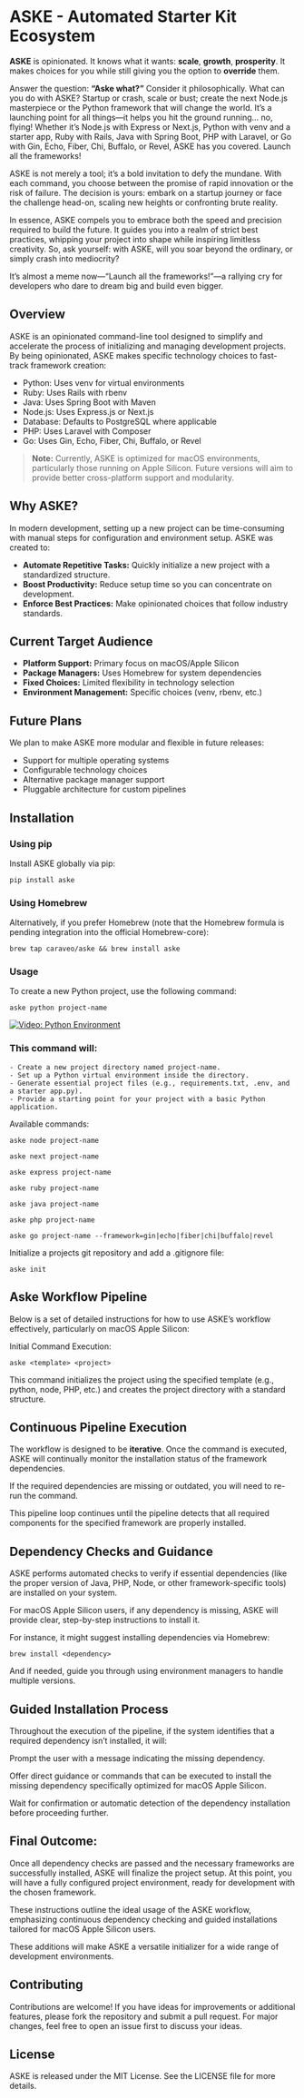 # ASKE - Automated Starter Kit Ecosystem

**ASKE** is opinionated. It knows what it wants: **scale**, **growth**, **prosperity**. It makes choices for you while still giving you the option to **override** them.

Answer the question: **“Aske what?”** Consider it philosophically. What can you do with ASKE? Startup or crash, scale or bust; create the next Node.js masterpiece or the Python framework that will change the world. It’s a launching point for all things—it helps you hit the ground running… no, flying! Whether it’s Node.js with Express or Next.js, Python with venv and a starter app, Ruby with Rails, Java with Spring Boot, PHP with Laravel, or Go with Gin, Echo, Fiber, Chi, Buffalo, or Revel, ASKE has you covered. Launch all the frameworks!

ASKE is not merely a tool; it’s a bold invitation to defy the mundane. With each command, you choose between the promise of rapid innovation or the risk of failure. The decision is yours: embark on a startup journey or face the challenge head-on, scaling new heights or confronting brute reality.

In essence, ASKE compels you to embrace both the speed and precision required to build the future. It guides you into a realm of strict best practices, whipping your project into shape while inspiring limitless creativity. So, ask yourself: with ASKE, will you soar beyond the ordinary, or simply crash into mediocrity?

It’s almost a meme now—“Launch all the frameworks!”—a rallying cry for developers who dare to dream big and build even bigger.

## Overview

ASKE is an opinionated command-line tool designed to simplify and accelerate the process of initializing and managing development projects. By being opinionated, ASKE makes specific technology choices to fast-track framework creation:

- Python: Uses venv for virtual environments
- Ruby: Uses Rails with rbenv
- Java: Uses Spring Boot with Maven
- Node.js: Uses Express.js or Next.js
- Database: Defaults to PostgreSQL where applicable
- PHP: Uses Laravel with Composer
- Go: Uses Gin, Echo, Fiber, Chi, Buffalo, or Revel

> **Note:** Currently, ASKE is optimized for macOS environments, particularly those running on Apple Silicon. Future versions will aim to provide better cross-platform support and modularity.

## Why ASKE?

In modern development, setting up a new project can be time-consuming with manual steps for configuration and environment setup. ASKE was created to:

- **Automate Repetitive Tasks:** Quickly initialize a new project with a standardized structure.
- **Boost Productivity:** Reduce setup time so you can concentrate on development.
- **Enforce Best Practices:** Make opinionated choices that follow industry standards.

## Current Target Audience

- **Platform Support:** Primary focus on macOS/Apple Silicon
- **Package Managers:** Uses Homebrew for system dependencies
- **Fixed Choices:** Limited flexibility in technology selection
- **Environment Management:** Specific choices (venv, rbenv, etc.)

## Future Plans

We plan to make ASKE more modular and flexible in future releases:
- Support for multiple operating systems
- Configurable technology choices
- Alternative package manager support
- Pluggable architecture for custom pipelines

## Installation

### Using pip

Install ASKE globally via pip:

```pip install aske```

### Using Homebrew

Alternatively, if you prefer Homebrew (note that the Homebrew formula is pending integration into the official Homebrew-core):

```brew tap caraveo/aske && brew install aske```

### Usage

To create a new Python project, use the following command:

```aske python project-name```

[![Video: Python Environment](media/python-env.png)](https://youtu.be/oPxNfZsv1z8)


### This command will:
	- Create a new project directory named project-name.
	- Set up a Python virtual environment inside the directory.
	- Generate essential project files (e.g., requirements.txt, .env, and a starter app.py).
	- Provide a starting point for your project with a basic Python application.


Available commands:

```aske node project-name```

```aske next project-name```

```aske express project-name```

```aske ruby project-name```

```aske java project-name```

```aske php project-name```

```aske go project-name --framework=gin|echo|fiber|chi|buffalo|revel```

Initialize a projects git repository and add a .gitignore file:

```aske init```

## Aske Workflow Pipeline

Below is a set of detailed instructions for how to use ASKE’s workflow effectively, particularly on macOS Apple Silicon:

Initial Command Execution:

```aske <template> <project>```

This command initializes the project using the specified template (e.g., python, node, PHP, etc.) and creates the project directory with a standard structure.

## Continuous Pipeline Execution

The workflow is designed to be **iterative**. Once the command is executed, ASKE will continually monitor the installation status of the framework dependencies.

If the required dependencies are missing or outdated, you will need to re-run the command.

This pipeline loop continues until the pipeline detects that all required components for the specified framework are properly installed.

	
## Dependency Checks and Guidance

ASKE performs automated checks to verify if essential dependencies (like the proper version of Java, PHP, Node, or other framework-specific tools) are installed on your system.

For macOS Apple Silicon users, if any dependency is missing, ASKE will provide clear, step-by-step instructions to install it.
	
For instance, it might suggest installing dependencies via Homebrew:

```brew install <dependency>```

And if needed, guide you through using environment managers to handle multiple versions.

## Guided Installation Process
Throughout the execution of the pipeline, if the system identifies that a required dependency isn’t installed, it will:

Prompt the user with a message indicating the missing dependency.

Offer direct guidance or commands that can be executed to install the missing dependency specifically optimized for macOS Apple Silicon.

Wait for confirmation or automatic detection of the dependency installation before proceeding further.
	
## Final Outcome:
Once all dependency checks are passed and the necessary frameworks are successfully installed, ASKE will finalize the project setup. At this point, you will have a fully configured project environment, ready for development with the chosen framework.
	
These instructions outline the ideal usage of the ASKE workflow, emphasizing continuous dependency checking and guided installations tailored for macOS Apple Silicon users.

These additions will make ASKE a versatile initializer for a wide range of development environments.

## Contributing

Contributions are welcome! If you have ideas for improvements or additional features, please fork the repository and submit a pull request. For major changes, feel free to open an issue first to discuss your ideas.

## License

ASKE is released under the MIT License. See the LICENSE file for more details.
